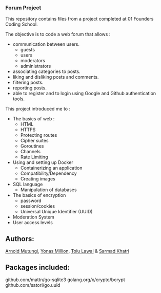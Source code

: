 ### Forum Project

This repository contains files from a project completed at 01 Founders Coding School.

The objective is to code a web forum that allows :

- communication between users.
  - guests
  - users  
  - moderators
  - administrators
- associating categories to posts.
- liking and disliking posts and comments.
- filtering posts.
- reporting posts.
- able to register and to login using Google and Github authentication tools.

This project introduced me to :

- The basics of web :
  - HTML
  - HTTPS
  - Protecting routes
  - Cipher suites
  - Goroutines
  - Channels
  - Rate Limiting
- Using and setting up Docker
  - Containerizing an application
  - Compatibility/Dependency
  - Creating images
- SQL language
  - Manipulation of databases
- The basics of encryption
  - password
  - session/cookies
  - Universal Unique Identifier (UUID)
- Moderation System
- User access levels


## Authors:

[Arnold Mutungi](https://github.com/abmutungi), [Yonas Million](https://git.learn.01founders.co/nsym_coding), [Tolu Lawal](https://git.learn.01founders.co/tb38r) & [Sarmad Khatri](https://git.learn.01founders.co/eternal17)

## Packages included:
github.com/mattn/go-sqlite3
golang.org/x/crypto/bcrypt
github.com/satori/go.uuid
